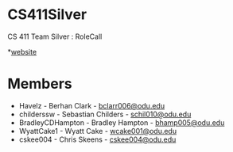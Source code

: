 # CS411Silver
CS 411 Team Silver : RoleCall

*[website](https://WyattCake1.github.io/CS411Silver)


# Members
- Havelz - Berhan Clark - bclarr006@odu.edu
- childerssw - Sebastian Childers - schil010@odu.edu
- BradleyCDHampton - Bradley Hampton - bhamp005@odu.edu
- WyattCake1 - Wyatt Cake - wcake001@odu.edu
- cskee004 - Chris Skeens - cskee004@odu.edu
